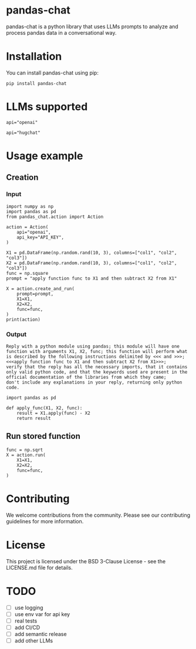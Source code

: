 # pandas-chat
pandas-chat is a python library that uses LLMs prompts to analyze and process pandas data in a conversational way.

# Installation
You can install pandas-chat using pip:
```
pip install pandas-chat
```

# LLMs supported
`api="openai"`

`api="hugchat"`
# Usage example
## Creation
### Input
```
import numpy as np
import pandas as pd
from pandas_chat.action import Action

action = Action(
    api="openai",
    api_key="API_KEY",
)

X1 = pd.DataFrame(np.random.rand(10, 3), columns=["col1", "col2", "col3"])
X2 = pd.DataFrame(np.random.rand(10, 3), columns=["col1", "col2", "col3"])
func = np.square
prompt = "apply function func to X1 and then subtract X2 from X1"

X = action.create_and_run(
    prompt=prompt,
    X1=X1,
    X2=X2,
    func=func,
)
print(action)
```
### Output
```
Reply with a python module using pandas; this module will have one function with arguments X1, X2, func; this function will perform what is described by the following instructions delimited by <<< and >>>; <<<apply function func to X1 and then subtract X2 from X1>>>;
verify that the reply has all the necessary imports, that it contains only valid python code, and that the keywords used are present in the official documentation of the libraries from which they came;
don't include any explanations in your reply, returning only python code.

import pandas as pd

def apply_func(X1, X2, func):
    result = X1.apply(func) - X2
    return result
```
## Run stored function
```
func = np.sqrt
X = action.run(
    X1=X1,
    X2=X2,
    func=func,
)
```
# Contributing
We welcome contributions from the community. Please see our contributing guidelines for more information.

# License
This project is licensed under the BSD 3-Clause License - see the LICENSE.md file for details.

# TODO
- [ ] use logging
- [ ] use env var for api key
- [ ] real tests
- [ ] add CI/CD
- [ ] add semantic release
- [ ] add other LLMs
